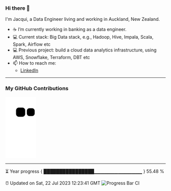 ### Hi there 👋
I'm Jacqui, a Data Engineer living and working in Auckland, New Zealand.
- ☕ I’m currently working in banking as a data engineer.
- 💻 Current stack: Big Data stack, e.g., Hadoop, Hive, Impala, Scala, Spark, Airflow etc
- 💻 Previous project: build a cloud data analytics infrastructure, using AWS, Snowflake, Terraform, DBT etc
- 📫 How to reach me: 
     - [LinkedIn](https://www.linkedin.com/in/jacqui-wu/) 
 
---
### My GitHub Contributions    

![](https://raw.githubusercontent.com/phh95/phh95/main/assets/github-contribution-grid-snake.svg)

---
⏳ Year progress { ████████████████▁▁▁▁▁▁▁▁▁▁▁▁▁▁ } 55.48 %

⏰ Updated on Sat, 22 Jul 2023 12:23:41 GMT
![Progress Bar CI](https://github.com/jacquiwuc/jacquiwuc/workflows/Progress%20Bar%20CI/badge.svg)


